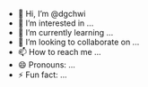 - 👋 Hi, I’m @dgchwi
- 👀 I’m interested in ...
- 🌱 I’m currently learning ...
- 💞️ I’m looking to collaborate on ...
- 📫 How to reach me ...
- 😄 Pronouns: ...
- ⚡ Fun fact: ...

<!---
dgchwi/dgchwi is a ✨ special ✨ repository because its `README.md` (this file) appears on your GitHub profile.
You can click the Preview link to take a look at your changes.
--->
